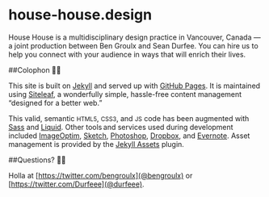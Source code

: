 # house-house.design

House House is a multidisciplinary design practice in Vancouver, Canada — a joint production between Ben Groulx and Sean Durfee. You can hire us to help you connect with your audience in ways that will enrich their lives.

##Colophon ✌🏼

This site is built on [Jekyll](https://github.com/mojombo/jekyll) and served up with [GitHub Pages](https://pages.github.com/). It is maintained using [Siteleaf](http://www.siteleaf.com/), a wonderfully simple, hassle-free content management “designed for a better web.” 

This valid, semantic <small>HTML5</small>, <small>CSS3</small>, and <small>JS</small> code has been augmented with [Sass](http://sass-lang.com) and [Liquid](https://shopify.github.io/liquid/). Other tools and services used during development included [ImageOptim](https://imageoptim.com), [Sketch](https://sketchapp.com/), [Photoshop](https://adobe.com/products/photoshop.html), [Dropbox](http://db.tt/UcJiWAr), and [Evernote](https://www.evernote.com/referral/Registration.action?sig=44ace5a54bfead63c4100e39c6c88d3d&uid=40197877). Asset management is provided by the [Jekyll Assets](https://github.com/ixti/jekyll-assets) plugin.

##Questions? 👋🏼

Holla at [https://twitter.com/bengroulx](@bengroulx) or [https://twitter.com/Durfeee](@durfeee).

